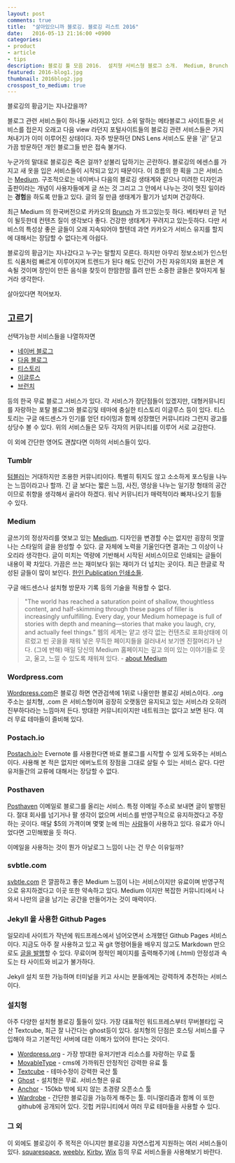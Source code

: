 ```yaml
---
layout: post
comments: true
title:  "살아있으니까 블로깅. 블로깅 리스트 2016"
date:   2016-05-13 21:16:00 +0900
categories:
- product
- article
- tips
description: 블로깅 툴 모음 2016.  설치형 서비스형 블로그 소개.  Medium, Brunch
featured: 2016-blog1.jpg
thumbnail: 2016blog2.jpg
crosspost_to_medium: true
---
```

블로깅의 황금기는 지나갔을까? 

블로그 관련 서비스들이 하나둘 사라지고 있다. 소위 말하는 메타블로그 사이트들은 서비스를 접은지 오래고 다음 view 라던지 포털사이트들의 블로깅 관련 서비스들은 가지 쳐내기가 이미 이루어진 상태이다.  자주 방문하던 DNS Lens 서비스도 문을 '곧' 닫고 가끔 방문하던 개인 블로그들 반은 접속 불가다.

누군가의 말대로 블로깅은 죽은 걸까? 섣불리 답하기는 곤란하다.  블로깅의 에센스를 가지고 새 옷을 입은 서비스들이 시작되고 있기 때문이다.  이 흐름의 한 획을 그은 서비스는 [Medium](http://medium.com).  구조적으로는 네이버나 다음의 블로깅 생태계와 같으나 미려한 디자인과 출판이라는 개념이 사용자들에게 글 쓰는 것 그리고 그 안에서 나누는 것이 멋진 일이라는 **경험**을 하도록 만들고 있다.  글의 질 만큼 생태계가 활기가 넘치며 건강하다.    

최근 Medium 의 한국버전으로 카카오의 [Brunch](http://brunch.co.kr) 가 뜨고있는듯 하다. 베타부터 곧 1년이 될듯한데 컨텐츠 질이 생각보다 좋다.  건강한 생태계가 꾸려지고 있는듯하다.  다만 서비스의 특성상 좋은 글들이 오래 지속되어야 할텐데 과연 카카오가 서비스 유지를 할지에 대해서는 장담할 수 없다는게 아쉽다.  

블로깅의 황금기는 지나갔다고 누구는 말할지 모른다.  하지만 아무리 정보소비가 인스턴트 식품처럼 빠르게 이루어지며 트렌드가 된다 해도 인간이 가진 자유의지와 표현은 계속될 것이며 장인이 만든 음식을 찾듯이 한땀한땀 흘려 만든 소중한 글들은 찾아지게 될 거라 생각한다.

살아있다면 적어보자.

고르기
------
선택가능한 서비스들을 나열하자면

* [네이버 블로그](http://blog.naver.com)
* [다음 블로그](http://blog.daum.net)
* [티스토리](http://tistory.com)
* [이글루스](http://www.egloos.com)
* [브런치](http://brunch.co.kr)

등의 한국 무료 블로그 서비스가 있다.  각 서비스가 장단점들이 있겠지만, 대형커뮤니티를 자랑하는 포탈 블로그와 블로깅및 테마에 충실한 티스토리 이글루스 등이 있다.  티스토리는 구글 애드센스가 인기를 얻던 타이밍과 함께 성장했던 커뮤니티라 그런지 광고를 상당수 볼 수 있다.  위의 서비스들은 모두 각자의 커뮤니티를 이루어 서로 교감한다.

이 외에 간단한 영어도 괜찮다면 이하의 서비스들이 있다.

### Tumblr
[텀블러](http://tumblr.com)는 거대하지만 조용한 커뮤니티이다.  특별히 튀지도 않고 소소하게 포스팅을 나누는 느낌이라고나 할까. 긴 글 보다는 짧은 느낌, 사진, 영상을 나누는 일기장 형태의 공간이므로 취향을 생각해서 골라야 하겠다.  워낙 커뮤니티가 매력적이라 빠져나오기 힘들 수 있다.

### Medium
글쓰기의 정상자리를 엿보고 있는 [Medium](http://medium.com).  디자인을 변경할 수는 없지만 굉장히 멋깔나는 스타일의 글을 완성할 수 있다.  글 자체에 노력을 기울인다면 결과는 그 이상이 나오리라 생각한다.  글이 미치는 역량에 기반해서 시작된 서비스이므로 인쇄되는 글들이 내용이 꽉 차있다. 가끔은 쓰는 재미보다 읽는 재미가 더 넘치는 곳이다. 최근 한글로 작성된 글들이 많이 보인다. [한인 Publication 인쇄소들](https://medium.com/search/publications?q=한국).

구글 애드센스나 설치형 방문자 기록 등의 기술을 적용할 수 없다.
  
>"The world has reached a saturation point of shallow, thoughtless content, and half-skimming through these pages of filler is increasingly unfulfilling. Every day, your Medium homepage is full of stories with depth and meaning—stories that make you laugh, cry, and actually feel things.”
>웹의 세계는 얕고 생각 없는 컨텐츠로 포화상태에 이르렀고 빈 곳을을 채워 넣은 무득한 페이지들을 걸러내서 보기엔 진절머리가 난다.  (그에 반해) 매일 당신의 Medium 홈페이지는 깊고 의미 있는 이야기들로 웃고, 울고, 느낄 수 있도록 채워져 있다. - [about Medium](https://medium.com/about/about-medium-9eac453da935#.wf8tkgldc)


### Wordpress.com
[Wordpress.com](http://Wordpress.com)은 블로깅 하면 연관검색에 1위로 나올만한 블로깅 서비스이다. .org 주소는 설치형, .com 은 서비스형이며 굉장히 오랫동안 유지되고 있는 서비스라 오히려 진부하다라는 느낌마저 든다.  방대한 커뮤니티이지만 네트워크는 없다고 보면 된다.  여러 무료 테마들이 즐비해 있다.

### Postach.io
[Postach.io](http://Postach.io)는 Evernote 를 사용한다면 바로 블로그를 시작할 수 있게 도와주는 서비스이다.  사용해 본 적은 없지만 에버노트의 장점을 그대로 살릴 수 있는 서비스 같다.  다만 유저들간의 교류에 대해서는 장담할 수 없다.

### Posthaven
[Posthaven](https://posthaven.com) 이메일로 블로그를 올리는 서비스. 특정 이메일 주소로 보내면 글이 발행된다. 절대 회사를 넘기거나 팔 생각이 없으며 서비스를 반영구적으로 유지하겠다고 주장하는 곳이다.  매달 $5의 가격이며 몇몇 눈에 띄는 [사람](http://blog.samaltman.com)들이 사용하고 있다. 유료가 아니었다면 고민해봤을 듯 하다.

이메일을 사용하는 것이 뭔가 아날로그 느낌이 나는 건 무슨 이유일까?

### svbtle.com
[svbtle.com](https://svbtle.com) 은 깔끔하고 좋은 Medium 느낌이 나는 서비스이지만 유료이며 반영구적으로 유지하겠다고 이곳 또한 약속하고 있다.  Medium 이지만 복잡한 커뮤니티에서 나와서 나만의 글을 남기는 공간을 만들어가는 것이 매력이다.

### Jekyll 을 사용한 Github Pages
일모리네 사이트가 작년에 워드프레스에서 넘어오면서 소개했던 Github Pages 서비스이다.  지금도 아주 잘 사용하고 있고 꼭 git 명령어들을 배우지 않고도 Markdown 만으로도 [글을 발행](http://ilmol.com/2015/01/Jekyll,Git-을-몰라도-무료-Github-Pages-즐기기.html)할 수 있다.  무료이며 정적인 페이지를 출력해주기에 (.html) 안정성과 속도는 타 사이트와 비교가 불가하다.

Jekyll 설치 또한 가능하며 터미널을 키고 사시는 분들에게는 강력하게 추천하는 서비스이다.


### 설치형
아주 다양한 설치형 블로깅 툴들이 있다.  가장 대표적인 워드프레스부터 무버블타입 국산 Textcube, 최근 잘 나간다는 ghost등이 있다. 설치형의 단점은 호스팅 서비스를 구입해야 하고 기본적인 서버에 대한 이해가 있어야 한다는 것이다.

* [Wordpress.org](http://Wordpress.org) - 가장 방대한 유저기반과 리소스를 자랑하는 무료 툴
* [MovableType](https://movabletype.org/) - cms에 가까워진 안정적인 강력한 유료 툴
* [Textcube](http://textcube.org) - 테마수정이 강력한 국산 툴
* [Ghost](https://ghost.org) - 설치형은 무료.  서비스형은 유료
* [Anchor](https://anchorcms.com/) - 150kb 밖에 되지 않는 초경량 오픈소스 툴
* [Wardrobe](http://wardrobecms.com/) - 간단한 블로깅을 가능하게 해주는 툴. 미니멀리즘과 함께 이 또한 github에 공개되어 있다.  깃헙 커뮤니티에서 여러 무료 테마들을 사용할 수 있다.


### 그 외
이 외에도 블로깅이 주 목적은 아니지만 블로깅을 자연스럽게 지원하는 여러 서비스들이 있다.  [squarespace](http://squarespace.com), [weebly](http://weebly.com), [Kirby](https://getkirby.com), [Wix](http://www.wix.com) 등의 무료 서비스들을 사용해보기 바란다.


